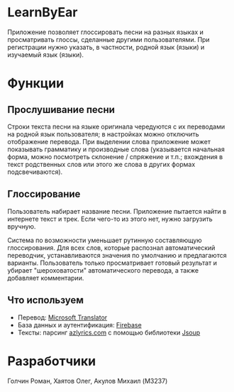 # LearnByEar
Приложение позволяет глоссировать песни на разных языках и просматривать глоссы, сделанные другими пользователями. При регистрации нужно указать, в частности, родной язык (языки) и изучаемый язык (языки).

# Функции
## Прослушивание песни
Строки текста песни на языке оригинала чередуются с их переводами на родной язык пользователя; в настройках можно отключить отображение перевода.
При выделении слова приложение может показывать грамматику и производные слова (указывается начальная форма, можно посмотреть склонение / спряжение и т.п.; вхождения в текст родственных слов или этого же слова в других формах подсвечиваются).

## Глоссирование
Пользователь набирает название песни. Приложение пытается найти в интернете текст и трек. Если чего-то из этого нет, нужно загрузить вручную. 

Система по возможности уменьшает рутинную составляющую глоссирования. 
Для всех слов, которые распознал автоматический переводчик, устанавливаются значения по умолчанию и предлагаются варианты. 
Пользователь только просматривает готовый результат и убирает "шероховатости" автоматического перевода, а также добавляет комментарии.

## Что используем
* Перевод: [Microsoft Translator](https://msdn.microsoft.com/en-us/library/ff512408.aspx)
* База данных и аутентификация: [Firebase](https://firebase.google.com)
* Тексты: парсинг [azlyrics.com]() с помощью библиотеки [Jsoup](https://jsoup.org)

# Разработчики
Голчин Роман, Хаятов Олег, Акулов Михаил (M3237)
